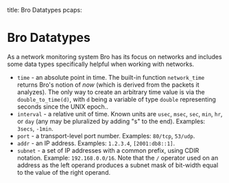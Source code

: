 title: Bro Datatypes
pcaps: 

Bro Datatypes
===================

As a network monitoring system Bro has its focus on networks and includes some data types 
specifically helpful when working with networks.

* `time` - an absolute point in time. The built-in function
  `network_time` returns Bro's notion of *now* (which is derived from
  the packets it analyzes). The only way to create an
  arbitrary time value is via the `double_to_time(d)`, with `d`
  being a variable of type `double` representing seconds since the
  UNIX epoch..
* `interval` - a relative unit of time. Known units are `usec`,
  `msec`, `sec`, `min`, `hr`, or `day` (any may be pluralized by
  adding "s" to the end).  Examples: `3secs`, `-1min`.
* `port` - a transport-level port number.  Examples: `80/tcp`,
  `53/udp`.
* `addr` - an IP address.  Examples: `1.2.3.4`, `[2001:db8::1]`.
* `subnet` - a set of IP addresses with a common prefix, using CDIR notation.  Example:
  `192.168.0.0/16`.  Note that the `/` operator used on an address as
   the left operand produces a subnet mask of bit-width equal to the value
   of the right operand.
 

